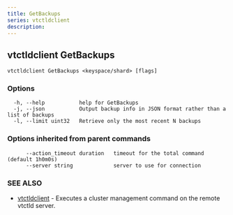 ```yaml
---
title: GetBackups
series: vtctldclient
description:
---
```

## vtctldclient GetBackups



```
vtctldclient GetBackups <keyspace/shard> [flags]
```

### Options

```
  -h, --help           help for GetBackups
  -j, --json           Output backup info in JSON format rather than a list of backups
  -l, --limit uint32   Retrieve only the most recent N backups
```

### Options inherited from parent commands

```
      --action_timeout duration   timeout for the total command (default 1h0m0s)
      --server string             server to use for connection
```

### SEE ALSO

* [vtctldclient](../)	 - Executes a cluster management command on the remote vtctld server.


